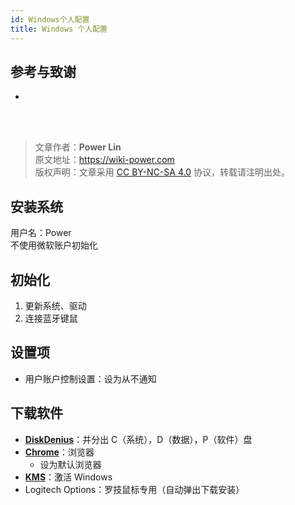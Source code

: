 ```yaml
---
id: Windows个人配置
title: Windows 个人配置
---
```




## 参考与致谢 

* []()

<br />

<br />

> 文章作者：**Power Lin**  
> 原文地址：<https://wiki-power.com>  
> 版权声明：文章采用 [CC BY-NC-SA 4.0](https://creativecommons.org/licenses/by/4.0/deed.zh) 协议，转载请注明出处。

## 安装系统

用户名：Power  
不使用微软账户初始化

## 初始化

1. 更新系统、驱动
2. 连接蓝牙键鼠

## 设置项

- 用户账户控制设置：设为从不通知

## 下载软件

- [**DiskDenius**](https://www.diskgenius.cn/download.php)：并分出 C（系统），D（数据），P（软件）盘
- [**Chrome**](https://www.google.cn/chrome/)：浏览器
  - 设为默认浏览器
- [**KMS**](https://github.com/linyuxuanlin/Windows-setup/blob/main/Software/System/KMS.exe)：激活 Windows
- Logitech Options：罗技鼠标专用（自动弹出下载安装）
